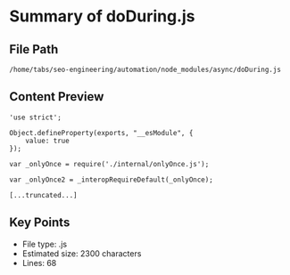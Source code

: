 # Summary of doDuring.js
  
## File Path
`/home/tabs/seo-engineering/automation/node_modules/async/doDuring.js`

## Content Preview
```
'use strict';

Object.defineProperty(exports, "__esModule", {
    value: true
});

var _onlyOnce = require('./internal/onlyOnce.js');

var _onlyOnce2 = _interopRequireDefault(_onlyOnce);

[...truncated...]
```

## Key Points
- File type: .js
- Estimated size: 2300 characters
- Lines: 68
